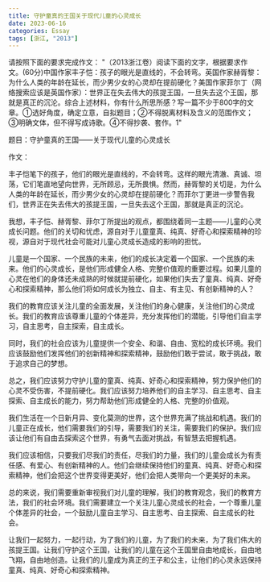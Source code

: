 ```yaml
---
title: 守护童真的王国关于现代儿童的心灵成长
date: 2023-06-16
categories: Essay
tags: [浙江, "2013"]
---
```




请按照下面的要求完成作文：
"（2013浙江卷）阅读下面的文字，根据要求作文。(60分)中国作家丰子恺：孩子的眼光是直线的，不会转弯。英国作家赫胥黎：为什么人类的年龄在延长，而少男少女的心灵却在提前硬化？美国作家菲尔丁（网络搜索应该是英国作家）：世界正在失去伟大的孩提王国，一旦失去这个王国，那就是真正的沉沦。综合上述材料，你有什么所思所感？写一篇不少于800字的文章。①选好角度，确定立意，自拟题目；②不得脱离材料及含义的范围作文；③明确文体，但不得写成诗歌。④不得抄袭、套作。1"

题目：守护童真的王国——关于现代儿童的心灵成长

作文：

丰子恺笔下的孩子，他们的眼光是直线的，不会转弯。这样的眼光清澈、真诚、坦荡，它们笔直地望向世界，无所顾忌，无所畏惧。然而，赫胥黎的关切是，为什么人类的年龄在延长，而少男少女的心灵却在提前硬化？而菲尔丁更进一步警告我们，世界正在失去伟大的孩提王国，一旦失去这个王国，那就是真正的沉沦。

我想，丰子恺、赫胥黎、菲尔丁所提出的观点，都围绕着同一主题——儿童的心灵成长问题。他们的关切和忧虑，源自对于儿童童真、纯真、好奇心和探索精神的珍视，源自对于现代社会可能对儿童心灵成长造成的影响的担忧。

儿童是一个国家、一个民族的未来，他们的成长决定着一个国家、一个民族的未来。他们的心灵成长，是他们形成健全人格、完整价值观的重要过程。如果儿童的心灵在他们的身体还未成熟的时候就提前硬化，如果他们失去了童真、纯真、好奇心和探索精神，那么他们将如何成长为独立、自主、有主见、有创新精神的人？

我们的教育应该关注儿童的全面发展，关注他们的身心健康，关注他们的心灵成长。我们的教育应该尊重儿童的个体差异，充分发挥他们的潜能，引导他们自主学习，自主思考，自主探索，自主成长。

同时，我们的社会应该为儿童提供一个安全、和谐、自由、宽松的成长环境。我们应该鼓励他们发挥他们的创新精神和探索精神，鼓励他们敢于尝试，敢于挑战，敢于追求自己的梦想。

总之，我们应该努力守护儿童的童真、纯真、好奇心和探索精神，努力保护他们的心灵不受伤害，不提前硬化。我们应该努力培养他们的自主学习、自主思考、自主探索、自主成长的能力，努力帮助他们形成健全的人格、完整的价值观。

我们生活在一个日新月异、变化莫测的世界，这个世界充满了挑战和机遇。我们的儿童正在成长，他们需要我们的引导，需要我们的关注，需要我们的保护。我们应该让他们有自由去探索这个世界，有勇气去面对挑战，有智慧去把握机遇。

我们应该相信，只要我们尽我们的责任，尽我们的力量，我们的儿童会成长为有责任感、有爱心、有创新精神的人。他们会继续保持他们的童真、纯真、好奇心和探索精神，他们会把这个世界变得更美好，他们会把人类带向一个更美好的未来。

总的来说，我们需要重新审视我们对儿童的理解，我们的教育观念，我们的教育方法，我们的社会环境。我们需要建立一个关注儿童心灵成长的社会，一个尊重儿童个体差异的社会，一个鼓励儿童自主学习、自主思考、自主探索、自主成长的社会。

让我们一起努力，一起行动，为了我们的儿童，为了我们的未来，为了我们伟大的孩提王国。让我们守护这个王国，让我们的儿童在这个王国里自由地成长，自由地飞翔，自由地创造。让我们的儿童成为真正的王子和公主，让他们的心灵永远保持童真、纯真、好奇心和探索精神。